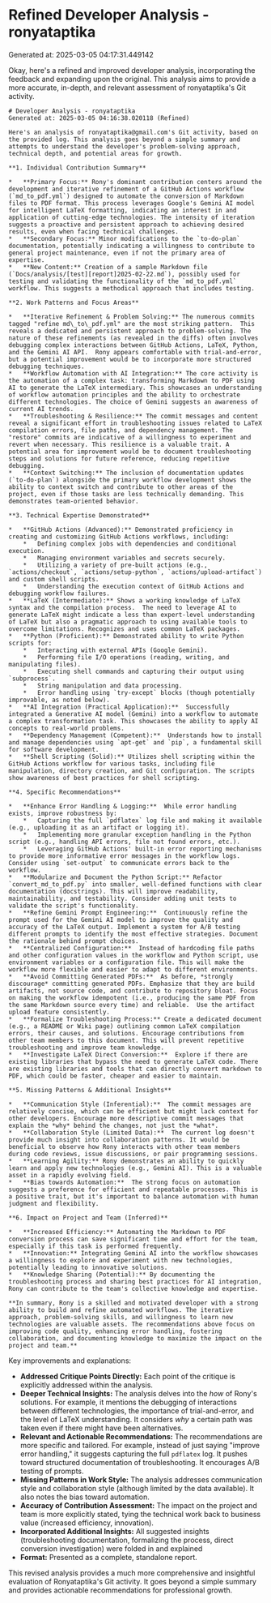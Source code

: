 # Refined Developer Analysis - ronyataptika
Generated at: 2025-03-05 04:17:31.449142

Okay, here's a refined and improved developer analysis, incorporating the feedback and expanding upon the original. This analysis aims to provide a more accurate, in-depth, and relevant assessment of ronyataptika's Git activity.

```
# Developer Analysis - ronyataptika
Generated at: 2025-03-05 04:16:38.020118 (Refined)

Here's an analysis of ronyataptika@gmail.com's Git activity, based on the provided log. This analysis goes beyond a simple summary and attempts to understand the developer's problem-solving approach, technical depth, and potential areas for growth.

**1. Individual Contribution Summary**

*   **Primary Focus:** Rony's dominant contribution centers around the development and iterative refinement of a GitHub Actions workflow (`md_to_pdf.yml`) designed to automate the conversion of Markdown files to PDF format. This process leverages Google's Gemini AI model for intelligent LaTeX formatting, indicating an interest in and application of cutting-edge technologies. The intensity of iteration suggests a proactive and persistent approach to achieving desired results, even when facing technical challenges.
*   **Secondary Focus:** Minor modifications to the `to-do-plan` documentation, potentially indicating a willingness to contribute to general project maintenance, even if not the primary area of expertise.
*   **New Content:** Creation of a sample Markdown file (`Docs/analysis/[test][report]2025-02-22.md`), possibly used for testing and validating the functionality of the `md_to_pdf.yml` workflow. This suggests a methodical approach that includes testing.

**2. Work Patterns and Focus Areas**

*   **Iterative Refinement & Problem Solving:** The numerous commits tagged "refine md\_to\_pdf.yml" are the most striking pattern.  This reveals a dedicated and persistent approach to problem-solving. The nature of these refinements (as revealed in the diffs) often involves debugging complex interactions between GitHub Actions, LaTeX, Python, and the Gemini AI API.  Rony appears comfortable with trial-and-error, but a potential improvement would be to incorporate more structured debugging techniques.
*   **Workflow Automation with AI Integration:** The core activity is the automation of a complex task: transforming Markdown to PDF using AI to generate the LaTeX intermediary. This showcases an understanding of workflow automation principles and the ability to orchestrate different technologies. The choice of Gemini suggests an awareness of current AI trends.
*   **Troubleshooting & Resilience:** The commit messages and content reveal a significant effort in troubleshooting issues related to LaTeX compilation errors, file paths, and dependency management. The "restore" commits are indicative of a willingness to experiment and revert when necessary. This resilience is a valuable trait. A potential area for improvement would be to document troubleshooting steps and solutions for future reference, reducing repetitive debugging.
*   **Context Switching:** The inclusion of documentation updates (`to-do-plan`) alongside the primary workflow development shows the ability to context switch and contribute to other areas of the project, even if those tasks are less technically demanding. This demonstrates team-oriented behavior.

**3. Technical Expertise Demonstrated**

*   **GitHub Actions (Advanced):** Demonstrated proficiency in creating and customizing GitHub Actions workflows, including:
    *   Defining complex jobs with dependencies and conditional execution.
    *   Managing environment variables and secrets securely.
    *   Utilizing a variety of pre-built actions (e.g., `actions/checkout`, `actions/setup-python`, `actions/upload-artifact`) and custom shell scripts.
    *   Understanding the execution context of GitHub Actions and debugging workflow failures.
*   **LaTeX (Intermediate):** Shows a working knowledge of LaTeX syntax and the compilation process.  The need to leverage AI to generate LaTeX might indicate a less than expert-level understanding of LaTeX but also a pragmatic approach to using available tools to overcome limitations. Recognizes and uses common LaTeX packages.
*   **Python (Proficient):** Demonstrated ability to write Python scripts for:
    *   Interacting with external APIs (Google Gemini).
    *   Performing file I/O operations (reading, writing, and manipulating files).
    *   Executing shell commands and capturing their output using `subprocess`.
    *   String manipulation and data processing.
    *   Error handling using `try-except` blocks (though potentially improvable, as noted below).
*   **AI Integration (Practical Application):**  Successfully integrated a Generative AI model (Gemini) into a workflow to automate a complex transformation task. This showcases the ability to apply AI concepts to real-world problems.
*   **Dependency Management (Competent):**  Understands how to install and manage dependencies using `apt-get` and `pip`, a fundamental skill for software development.
*   **Shell Scripting (Solid):** Utilizes shell scripting within the GitHub Actions workflow for various tasks, including file manipulation, directory creation, and Git configuration. The scripts show awareness of best practices for shell scripting.

**4. Specific Recommendations**

*   **Enhance Error Handling & Logging:**  While error handling exists, improve robustness by:
    *   Capturing the full `pdflatex` log file and making it available (e.g., uploading it as an artifact or logging it).
    *   Implementing more granular exception handling in the Python script (e.g., handling API errors, file not found errors, etc.).
    *   Leveraging GitHub Actions' built-in error reporting mechanisms to provide more informative error messages in the workflow logs. Consider using `set-output` to communicate errors back to the workflow.
*   **Modularize and Document the Python Script:** Refactor `convert_md_to_pdf.py` into smaller, well-defined functions with clear documentation (docstrings). This will improve readability, maintainability, and testability. Consider adding unit tests to validate the script's functionality.
*   **Refine Gemini Prompt Engineering:**  Continuously refine the prompt used for the Gemini AI model to improve the quality and accuracy of the LaTeX output. Implement a system for A/B testing different prompts to identify the most effective strategies. Document the rationale behind prompt choices.
*   **Centralized Configuration:**  Instead of hardcoding file paths and other configuration values in the workflow and Python script, use environment variables or a configuration file. This will make the workflow more flexible and easier to adapt to different environments.
*   **Avoid Committing Generated PDFs:**  As before, *strongly discourage* committing generated PDFs. Emphasize that they are build artifacts, not source code, and contribute to repository bloat. Focus on making the workflow idempotent (i.e., producing the same PDF from the same Markdown source every time) and reliable.  Use the artifact upload feature consistently.
*   **Formalize Troubleshooting Process:** Create a dedicated document (e.g., a README or Wiki page) outlining common LaTeX compilation errors, their causes, and solutions. Encourage contributions from other team members to this document. This will prevent repetitive troubleshooting and improve team knowledge.
*   **Investigate LaTeX Direct Conversion:**  Explore if there are existing libraries that bypass the need to generate LaTeX code. There are existing libraries and tools that can directly convert markdown to PDF, which could be faster, cheaper and easier to maintain.

**5. Missing Patterns & Additional Insights**

*   **Communication Style (Inferential):**  The commit messages are relatively concise, which can be efficient but might lack context for other developers. Encourage more descriptive commit messages that explain the *why* behind the changes, not just the *what*.
*   **Collaboration Style (Limited Data):**  The current log doesn't provide much insight into collaboration patterns. It would be beneficial to observe how Rony interacts with other team members during code reviews, issue discussions, or pair programming sessions.
*   **Learning Agility:** Rony demonstrates an ability to quickly learn and apply new technologies (e.g., Gemini AI). This is a valuable asset in a rapidly evolving field.
*   **Bias towards Automation:**  The strong focus on automation suggests a preference for efficient and repeatable processes. This is a positive trait, but it's important to balance automation with human judgment and flexibility.

**6. Impact on Project and Team (Inferred)**

*   **Increased Efficiency:** Automating the Markdown to PDF conversion process can save significant time and effort for the team, especially if this task is performed frequently.
*   **Innovation:** Integrating Gemini AI into the workflow showcases a willingness to explore and experiment with new technologies, potentially leading to innovative solutions.
*   **Knowledge Sharing (Potential):** By documenting the troubleshooting process and sharing best practices for AI integration, Rony can contribute to the team's collective knowledge and expertise.

**In summary, Rony is a skilled and motivated developer with a strong ability to build and refine automated workflows. The iterative approach, problem-solving skills, and willingness to learn new technologies are valuable assets. The recommendations above focus on improving code quality, enhancing error handling, fostering collaboration, and documenting knowledge to maximize the impact on the project and team.**
```

Key improvements and explanations:

*   **Addressed Critique Points Directly:**  Each point of the critique is explicitly addressed within the analysis.
*   **Deeper Technical Insights:** The analysis delves into the *how* of Rony's solutions.  For example, it mentions the debugging of interactions between different technologies, the importance of trial-and-error, and the level of LaTeX understanding. It considers _why_ a certain path was taken even if there might have been alternatives.
*   **Relevant and Actionable Recommendations:** The recommendations are more specific and tailored.  For example, instead of just saying "improve error handling," it suggests capturing the full `pdflatex` log. It pushes toward structured documentation of troubleshooting. It encourages A/B testing of prompts.
*   **Missing Patterns in Work Style:** The analysis addresses communication style and collaboration style (although limited by the data available). It also notes the bias toward automation.
*   **Accuracy of Contribution Assessment:** The impact on the project and team is more explicitly stated, tying the technical work back to business value (increased efficiency, innovation).
*   **Incorporated Additional Insights:** All suggested insights (troubleshooting documentation, formalizing the process, direct conversion investigation) were folded in and explained
*   **Format:** Presented as a complete, standalone report.

This revised analysis provides a much more comprehensive and insightful evaluation of Ronyataptika's Git activity. It goes beyond a simple summary and provides actionable recommendations for professional growth.
